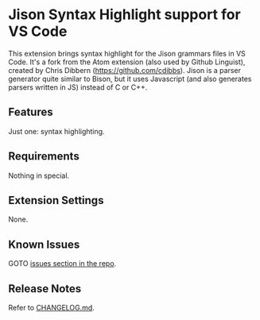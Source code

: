 # Jison Syntax Highlight support for VS Code

This extension brings syntax highlight for the Jison grammars files in VS Code. It's a fork from the Atom extension (also used by Github Linguist), created by Chris Dibbern (<https://github.com/cdibbs>). Jison is a parser generator quite similar to Bison, but it uses Javascript (and also generates parsers written in JS) instead of C or C++.

## Features

Just one: syntax highlighting.

## Requirements

Nothing in special.

## Extension Settings

None.

## Known Issues

GOTO [issues section in the repo](https://github.com/cruzelante098/language-jison/blob/master/<https://github.com/cruzelante098/language-jison/issues>).

## Release Notes

Refer to [CHANGELOG.md](https://github.com/cruzelante098/language-jison/blob/master/./CHANGELOG.md).